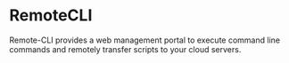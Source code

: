 # RemoteCLI

 Remote-CLI provides a web management portal to execute command line commands and remotely transfer scripts to your cloud servers. 
